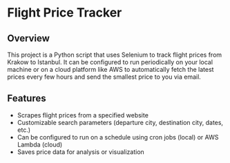 # Flight Price Tracker

## Overview
This project is a Python script that uses Selenium to track flight prices from Krakow to Istanbul. It can be configured to run periodically on your local machine or on a cloud platform like AWS to automatically fetch the latest prices every few hours and send the smallest price to you via email.

## Features
- Scrapes flight prices from a specified website
- Customizable search parameters (departure city, destination city, dates, etc.)
- Can be configured to run on a schedule using cron jobs (local) or AWS Lambda (cloud)
- Saves price data for analysis or visualization
